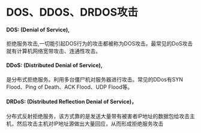 # DOS、DDOS、DRDOS攻击

#### DOS: (Denial of Service),

拒绝服务攻击,一切能引起DOS行为的攻击都被称为DOS攻击。最常见的DoS攻击就有计算机网络宽带攻击、连通性攻击。

#### DDoS: (Distributed Denial of Service),

是分布式拒绝服务。利用多台僵尸机对服务器进行攻击。常见的DDos有SYN Flood、Ping of Death、ACK Flood、UDP Flood等。

#### DRDoS: (Distributed Reflection Denial of Service)，

分布式反射拒绝服务，该方式靠的是发送大量带有被害者IP地址的数据包给攻击主机，然后攻击主机对IP地址源做出大量回应，从而形成拒绝服务攻击
